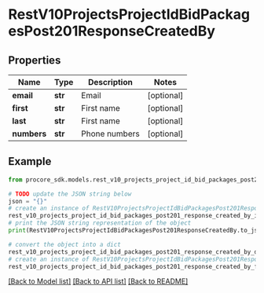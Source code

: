 # RestV10ProjectsProjectIdBidPackagesPost201ResponseCreatedBy


## Properties

Name | Type | Description | Notes
------------ | ------------- | ------------- | -------------
**email** | **str** | Email | [optional] 
**first** | **str** | First name | [optional] 
**last** | **str** | First name | [optional] 
**numbers** | **str** | Phone numbers | [optional] 

## Example

```python
from procore_sdk.models.rest_v10_projects_project_id_bid_packages_post201_response_created_by import RestV10ProjectsProjectIdBidPackagesPost201ResponseCreatedBy

# TODO update the JSON string below
json = "{}"
# create an instance of RestV10ProjectsProjectIdBidPackagesPost201ResponseCreatedBy from a JSON string
rest_v10_projects_project_id_bid_packages_post201_response_created_by_instance = RestV10ProjectsProjectIdBidPackagesPost201ResponseCreatedBy.from_json(json)
# print the JSON string representation of the object
print(RestV10ProjectsProjectIdBidPackagesPost201ResponseCreatedBy.to_json())

# convert the object into a dict
rest_v10_projects_project_id_bid_packages_post201_response_created_by_dict = rest_v10_projects_project_id_bid_packages_post201_response_created_by_instance.to_dict()
# create an instance of RestV10ProjectsProjectIdBidPackagesPost201ResponseCreatedBy from a dict
rest_v10_projects_project_id_bid_packages_post201_response_created_by_from_dict = RestV10ProjectsProjectIdBidPackagesPost201ResponseCreatedBy.from_dict(rest_v10_projects_project_id_bid_packages_post201_response_created_by_dict)
```
[[Back to Model list]](../README.md#documentation-for-models) [[Back to API list]](../README.md#documentation-for-api-endpoints) [[Back to README]](../README.md)


